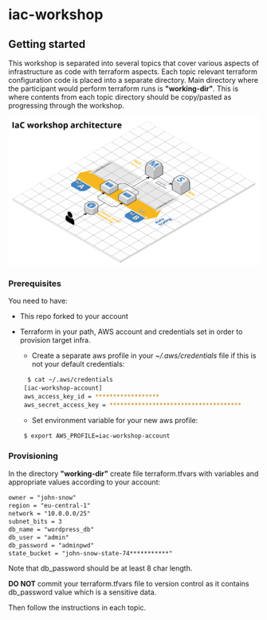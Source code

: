 # iac-workshop

## Getting started

This workshop is separated into several topics that cover various aspects of infrastructure as code with terraform aspects. Each topic relevant terraform configuration code is placed into a separate directory. Main directory where the participant would perform terraform runs is **"working-dir"**. This is where contents from each topic directory should be copy/pasted as progressing through the workshop.

![IaC workshop architecture](https://github.com/AmazingStuffPro/iac-workshop/blob/master/_docs/architecture.png?raw=true)

### Prerequisites

You need to have:
 - This repo forked to your account
 - Terraform in your path, AWS account and credentials set in order to provision target infra.
   - Create a separate aws profile in your *~/.aws/credentials* file if this is not your default credentials:
   ```bash
     $ cat ~/.aws/credentials   
    [iac-workshop-account]
    aws_access_key_id = ******************
    aws_secret_access_key = *************************************
   ```   
   
   - Set environment variable for your new aws profile:
   ```bash
    $ export AWS_PROFILE=iac-workshop-account 
   ```
   


### Provisioning
In the directory **"working-dir"** create file terraform.tfvars with variables and appropriate values according to your account:

```
owner = "john-snow"
region = "eu-central-1"
network = "10.0.0.0/25"
subnet_bits = 3
db_name = "wordpress_db"
db_user = "admin"
db_password = "adminpwd"
state_bucket = "john-snow-state-74***********"
```
Note that db_password should be at least 8 char length. 

**DO NOT** commit your terraform.tfvars file to version control as it contains db_password value which is a sensitive data.

Then follow the instructions in each topic.
